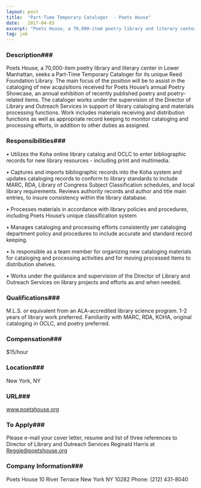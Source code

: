 ```yaml
---
layout: post
title:  "Part-Time Temporary Cataloger  - Poets House"
date:   2017-04-03
excerpt: "Poets House, a 70,000-item poetry library and literary center in Lower Manhattan, seeks a Part-Time Temporary Cataloger for its unique Reed Foundation Library. The main focus of the position will be to assist in the cataloging of new acquisitions received for Poets House’s annual Poetry Showcase, an annual exhibition of..."
tag: job
---
```


### Description###

Poets House, a 70,000-item poetry library and literary center in Lower Manhattan, seeks a Part-Time Temporary Cataloger for its unique Reed Foundation Library. The main focus of the position will be to assist in the cataloging of new acquisitions received for Poets House’s annual Poetry Showcase, an annual exhibition of recently published poetry and poetry-related items. The cataloger works under the supervision of the Director of Library and Outreach Services in support of library cataloging and materials processing functions. Work includes materials receiving and distribution functions as well as appropriate record keeping to monitor cataloging and processing efforts, in addition to other duties as assigned.


### Responsibilities###


• 	Utilizes the Koha online library catalog and OCLC to enter bibliographic records for new library resources - including print and multimedia.

• 	Captures and imports bibliographic records into the Koha system and updates cataloging records to conform to library standards to include MARC, RDA, Library of Congress Subject Classification schedules, and local library requirements. Reviews authority records and author and title main entries, to insure consistency within the library database.

• 	Processes materials in accordance with library policies and procedures, including Poets House’s unique classification system

• 	Manages cataloging and processing efforts consistently per cataloging department policy and procedures to include accurate and standard record keeping.

• 	Is responsible as a team member for organizing new cataloging materials for cataloging and processing activities and for moving processed items to distribution shelves.

• 	Works under the guidance and supervision of the Director of Library and Outreach Services on library projects and efforts as and when needed. 



### Qualifications###

M.L.S. or equivalent from an ALA-accredited library science program. 
1-2 years of library work preferred. Familiarity with MARC, RDA, KOHA, original cataloging in OCLC, and poetry preferred.


### Compensation###

$15/hour


### Location###

New York, NY


### URL###

www.poetshouse.org

### To Apply###

Please e-mail your cover letter, resume and list of three references to Director of Library and Outreach Services Reginald Harris at Reggie@poetshouse.org


### Company Information###

Poets House
10 River Terrace
New York NY 10282
Phone: (212) 431-8040




